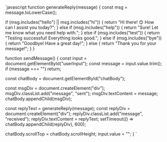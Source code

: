 `javascript function generateReply(message) { const msg = message.toLowerCase();

if (msg.includes("hello") || msg.includes("hi")) { return "Hi there! 😊 How can I assist you today?"; } else if (msg.includes("help")) { return "Sure! Let me know what you need help with."; } else if (msg.includes("test")) { return "Testing successful! Everything looks good."; } else if (msg.includes("bye")) { return "Goodbye! Have a great day!"; } else { return "Thank you for your message!"; } }

function sendMessage() { const input = document.getElementById("userInput"); const message = input.value.trim(); if (message === "") return;

const chatBody = document.getElementById("chatBody");

const msgDiv = document.createElement("div"); msgDiv.classList.add("message", "sent"); msgDiv.textContent = message; chatBody.appendChild(msgDiv);

const replyText = generateReply(message); const replyDiv = document.createElement("div"); replyDiv.classList.add("message", "received"); replyDiv.textContent = replyText; setTimeout(() => chatBody.appendChild(replyDiv), 600);

chatBody.scrollTop = chatBody.scrollHeight; input.value = ""; } `
